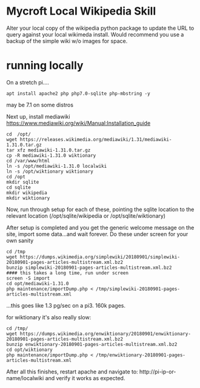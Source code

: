 # Mycroft Local Wikipedia Skill

Alter your local copy of the wikipedia python package to update the URL to query against your local wikimeda install.  Would recommend you use a backup of the simple wiki w/o images for space.  

# running locally

On a stretch pi....
```
apt install apache2 php php7.0-sqlite php-mbstring -y

```
may be 7.1 on some distros

Next up, install mediawiki
https://www.mediawiki.org/wiki/Manual:Installation_guide

```
cd  /opt/
wget https://releases.wikimedia.org/mediawiki/1.31/mediawiki-1.31.0.tar.gz
tar xfz mediawiki-1.31.0.tar.gz
cp -R mediawiki-1.31.0 wiktionary
cd /var/www/html
ln -s /opt/mediawiki-1.31.0 localwiki
ln -s /opt/wiktionary wiktionary
cd /opt
mkdir sqlite
cd sqlite
mkdir wikipedia
mkdir wiktionary

```
Now, run through setup for each of these, pointing the sqlite location to the relevant location (/opt/sqlite/wikipedia or /opt/sqlite/wiktionary) 

After setup is completed and you get the generic welcome message on the site, import some data...and wait forever.  Do these under screen for your own sanity

```
cd /tmp
wget https://dumps.wikimedia.org/simplewiki/20180901/simplewiki-20180901-pages-articles-multistream.xml.bz2
bunzip simplewiki-20180901-pages-articles-multistream.xml.bz2
#### this takes a long time, run under screen
screen -S import
cd opt/mediawiki-1.31.0
php maintenance/importDump.php < /tmp/simplewiki-20180901-pages-articles-multistream.xml

```
...this goes like 1.3 pg/sec on a pi3.  160k pages.  

for wiktionary it's also really slow:

```
cd /tmp/
wget https://dumps.wikimedia.org/enwiktionary/20180901/enwiktionary-20180901-pages-articles-multistream.xml.bz2
bunzip enwiktionary-20180901-pages-articles-multistream.xml.bz2
cd opt/wiktionary
php maintenance/importDump.php < /tmp/enwiktionary-20180901-pages-articles-multistream.xml

```
After all this finishes, restart apache and navigate to: http://pi-ip-or-name/localwiki and verify it works as expected.

